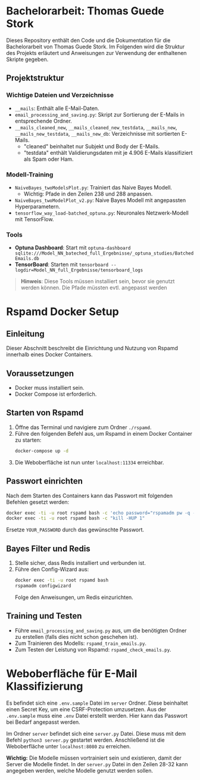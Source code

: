
# Bachelorarbeit: Thomas Guede Stork

Dieses Repository enthält den Code und die Dokumentation für die Bachelorarbeit von Thomas Guede Stork. Im Folgenden wird die Struktur des Projekts erläutert und Anweisungen zur Verwendung der enthaltenen Skripte gegeben.

## Projektstruktur

### Wichtige Dateien und Verzeichnisse

- `__mails`: Enthält alle E-Mail-Daten.
- `email_processing_and_saving.py`: Skript zur Sortierung der E-Mails in entsprechende Ordner.
- `__mails_cleaned_new`, `__mails_cleaned_new_testdata`, `__mails_new`, `__mails_new_testdata`, `__mails_new_db`: Verzeichnisse mit sortierten E-Mails.
  - "cleaned" beinhaltet nur Subjekt und Body der E-Mails.
  - "testdata" enthält Validierungsdaten mit je 4.906 E-Mails klassifiziert als Spam oder Ham.

### Modell-Training

- `NaiveBayes_twoModelsPlot.py`: Trainiert das Naive Bayes Modell.
  - Wichtig: Pfade in den Zeilen 238 und 288 anpassen.
- `NaiveBayes_twoModelPlot_v2.py`: Naive Bayes Modell mit angepassten Hyperparametern.
- `tensorflow_way_load-batched_optuna.py`: Neuronales Netzwerk-Modell mit TensorFlow.

### Tools

- **Optuna Dashboard**: Start mit `optuna-dashboard sqlite:///Model_NN_bateched_full_Ergebnisse/_optuna_studies/BatchedEmails.db`
- **TensorBoard**: Starten mit `tensorboard --logdir=Model_NN_full_Ergebnisse/tensorboard_logs`

> **Hinweis**: Diese Tools müssen installiert sein, bevor sie genutzt werden können. Die Pfade müssten evtl. angepasst werden

# Rspamd Docker Setup

## Einleitung

Dieser Abschnitt beschreibt die Einrichtung und Nutzung von Rspamd innerhalb eines Docker Containers.

## Voraussetzungen

- Docker muss installiert sein.
- Docker Compose ist erforderlich.

## Starten von Rspamd

1. Öffne das Terminal und navigiere zum Ordner `./rspamd`.
2. Führe den folgenden Befehl aus, um Rspamd in einem Docker Container zu starten:
   ```sh
   docker-compose up -d
   ```
3. Die Weboberfläche ist nun unter `localhost:11334` erreichbar.

## Passwort einrichten

Nach dem Starten des Containers kann das Passwort mit folgenden Befehlen gesetzt werden:
```sh
docker exec -ti -u root rspamd bash -c 'echo password="rspamadm pw -q -p YOUR_PASSWORD" > /etc/rspamd/local.d/worker-controller.inc'
docker exec -ti -u root rspamd bash -c "kill -HUP 1"
```
Ersetze `YOUR_PASSWORD` durch das gewünschte Passwort.

## Bayes Filter und Redis

1. Stelle sicher, dass Redis installiert und verbunden ist.
2. Führe den Config-Wizard aus:
   ```sh
   docker exec -ti -u root rspamd bash
   rspamadm configwizard
   ```
   Folge den Anweisungen, um Redis einzurichten.

## Training und Testen

- Führe `email_processing_and_saving.py` aus, um die benötigten Ordner zu erstellen (falls dies nicht schon geschehen ist).
- Zum Trainieren des Modells: `rspamd_train_emails.py`.
- Zum Testen der Leistung von Rspamd: `rspamd_check_emails.py`.



# Weboberfläche für E-Mail Klassifizierung

Es befindet sich eine `.env.sample` Datei im `server` Ordner. Diese beinhaltet einen Secret Key, um eine CSRF-Protection umzusetzen. Aus der `.env.sample` muss eine `.env` Datei erstellt werden. Hier kann das Passwort bei Bedarf angepasst werden.


Im Ordner `server` befindet sich eine `server.py` Datei. Diese muss mit dem Befehl `python3 server.py` gestartet werden. Anschließend ist die Weboberfläche unter `localhost:8080` zu erreichen.

**Wichtig:** Die Modelle müssen vortrainiert sein und existieren, damit der Server die Modelle findet. In der `server.py` Datei in den Zeilen 28-32 kann angegeben werden, welche Modelle genutzt werden sollen.
